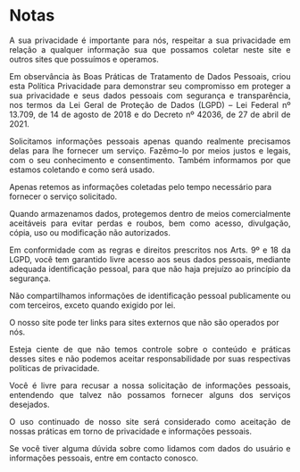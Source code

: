 # Notas
<p align="justify">A sua privacidade é importante para nós, respeitar a sua privacidade em relação a qualquer informação sua que possamos coletar neste site e outros sites que possuímos e operamos.</P>

<p align="justify">Em observância às Boas Práticas de Tratamento de Dados Pessoais, criou esta Política Privacidade para demonstrar seu compromisso em proteger a sua privacidade e seus dados pessoais com segurança e transparência, nos termos da Lei Geral de Proteção de Dados (LGPD) – Lei Federal nº 13.709, de 14 de agosto de 2018 e do Decreto nº 42036, de 27 de abril de 2021.</p>

<p align="justify">Solicitamos informações pessoais apenas quando realmente precisamos delas para lhe fornecer um serviço. Fazêmo-lo por meios justos e legais, com o seu conhecimento e consentimento. Também informamos por que estamos coletando e como será usado.</p>

Apenas retemos as informações coletadas pelo tempo necessário para fornecer o serviço solicitado. 

<p align="justify">Quando armazenamos dados, protegemos dentro de meios comercialmente aceitáveis ​​para evitar perdas e roubos, bem como acesso, divulgação, cópia, uso ou modificação não autorizados.</p>

<p align="justify">Em conformidade com as regras e direitos prescritos nos Arts. 9º e 18 da LGPD, você tem garantido livre acesso aos seus dados pessoais, mediante adequada identificação pessoal, para que não haja prejuízo ao princípio da segurança.</p>

<p align="justify">Não compartilhamos informações de identificação pessoal publicamente ou com terceiros, exceto quando exigido por lei.</p>

O nosso site pode ter links para sites externos que não são operados por nós. 

<p align="justify">Esteja ciente de que não temos controle sobre o conteúdo e práticas desses sites e não podemos aceitar responsabilidade por suas respectivas políticas de privacidade.</p>

<p align="justify">Você é livre para recusar a nossa solicitação de informações pessoais, entendendo que talvez não possamos fornecer alguns dos serviços desejados.</p>

<p align="justify">O uso continuado de nosso site será considerado como aceitação de nossas práticas em torno de privacidade e informações pessoais. </p>

<p align="justify">Se você tiver alguma dúvida sobre como lidamos com dados do usuário e informações pessoais, entre em contacto conosco.</p>